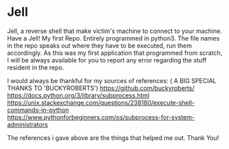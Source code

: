 # Jell
Jell, a reverse shell that make victim's machine to connect to your machine. Have a Jell!
My first Repo.
Entirely programmed in python3.
The file names in the repo speaks out where they have to be executed, run them accordingly.
As this was my first application that programmed from scratch, I will be always available for you to report any error regarding the stuff
resident in the repo.

I would always be thankful for my sources of references: ( A BIG SPECIAL THANKS TO 'BUCKYROBERTS')
https://github.com/buckyroberts/
https://docs.python.org/3/library/subprocess.html
https://unix.stackexchange.com/questions/238180/execute-shell-commands-in-python
https://www.pythonforbeginners.com/os/subprocess-for-system-administrators

The references i gave above are the things that helped me out.
Thank You!
